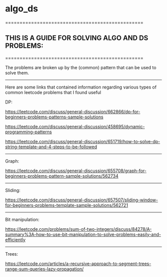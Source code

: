 # algo_ds

================================================

## THIS IS A GUIDE FOR SOLVING ALGO AND DS PROBLEMS:

================================================

The problems are broken up by the (common) pattern that can be used to solve them.

---

Here are some links that contained information regarding various types of common leetcode problems that I found useful

DP:

https://leetcode.com/discuss/general-discussion/662866/dp-for-beginners-problems-patterns-sample-solutions

https://leetcode.com/discuss/general-discussion/458695/dynamic-programming-patterns

https://leetcode.com/discuss/general-discussion/651719/how-to-solve-dp-string-template-and-4-steps-to-be-followed

---

Graph:

https://leetcode.com/discuss/general-discussion/655708/graph-for-beginners-problems-pattern-sample-solutions/562734

---

Sliding:

https://leetcode.com/discuss/general-discussion/657507/sliding-window-for-beginners-problems-template-sample-solutions/562721

---

Bit manipulation:

https://leetcode.com/problems/sum-of-two-integers/discuss/84278/A-summary%3A-how-to-use-bit-manipulation-to-solve-problems-easily-and-efficiently

---

Trees:

https://leetcode.com/articles/a-recursive-approach-to-segment-trees-range-sum-queries-lazy-propagation/
